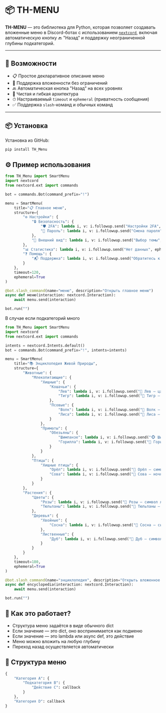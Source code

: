 # 📦 TH-MENU

**TH-MENU** — это библиотека для Python, которая позволяет создавать вложенные меню в Discord-ботах с использованием [`nextcord`](https://github.com/nextcord/nextcord), включая автоматическую кнопку 🔙 "Назад" и поддержку неограниченной глубины подкатегорий.

---

## 🚀 Возможности

- 📋 Простое декларативное описание меню
- 🧭 Поддержка вложенности без ограничений
- 🔙 Автоматическая кнопка "Назад" на всех уровнях
- 🧼 Чистая и гибкая архитектура
- ⏱ Настраиваемый `timeout` и `ephemeral` (приватность сообщения)
- ✅ Поддержка `slash`-команд и обычных команд

---

## 📦 Установка

Установка из GitHub:

```bash
pip install TH_Menu
```

## ⚙️ Пример использования
```py
from TH_Menu import SmartMenu
import nextcord
from nextcord.ext import commands

bot = commands.Bot(command_prefix="!")

menu = SmartMenu(
    title="📋 Главное меню",
    structure={
        "⚙ Настройки": {
            "🔒 Безопасность": {
                "🛡️ 2FA": lambda i, v: i.followup.send("Настройки 2FA", ephemeral=True),
                "🔑 Пароль": lambda i, v: i.followup.send("Смена пароля", ephemeral=True)
            },
            "🎨 Внешний вид": lambda i, v: i.followup.send("Выбор темы", ephemeral=True)
        },
        "📊 Статистика": lambda i, v: i.followup.send("Нет данных", ephemeral=True),
        "❓ Помощь": {
            "📬 Поддержка": lambda i, v: i.followup.send("Обратитесь к @Admin", ephemeral=True)
        }
    },
    timeout=120,
    ephemeral=True
)

@bot.slash_command(name="меню", description="Открыть главное меню")
async def меню(interaction: nextcord.Interaction):
    await menu.send(interaction)

bot.run("")
```

В случае если подкатегорий много

```py
from TH_Menu import SmartMenu
import nextcord
from nextcord.ext import commands

intents = nextcord.Intents.default()
bot = commands.Bot(command_prefix="!", intents=intents)

menu = SmartMenu(
    title="📚 Энциклопедия Живой Природы",
    structure={
        "Животные": {
            "Млекопитающие": {
                "Хищные": {
                    "Кошачьи": {
                        "Лев": lambda i, v: i.followup.send("🦁 Лев — царь зверей", ephemeral=True),
                        "Тигр": lambda i, v: i.followup.send("🐯 Тигр — ночной охотник", ephemeral=True)
                    },
                    "Псовые": {
                        "Волк": lambda i, v: i.followup.send("🐺 Волк — социальный хищник", ephemeral=True),
                        "Лиса": lambda i, v: i.followup.send("🦊 Лиса — хитрая охотница", ephemeral=True)
                    }
                },
                "Приматы": {
                    "Обезьяны": {
                        "Шимпанзе": lambda i, v: i.followup.send("🐵 Шимпанзе — умный примат", ephemeral=True),
                        "Горилла": lambda i, v: i.followup.send("🦍 Горилла — могучий великан", ephemeral=True)
                    }
                }
            },
            "Птицы": {
                "Хищные птицы": {
                    "Орёл": lambda i, v: i.followup.send("🦅 Орёл — символ силы", ephemeral=True),
                    "Сова": lambda i, v: i.followup.send("🦉 Сова — ночной охотник", ephemeral=True)
                }
            }
        },
        "Растения": {
            "Цветы": {
                "Розы": lambda i, v: i.followup.send("🌹 Розы — символ любви", ephemeral=True),
                "Тюльпаны": lambda i, v: i.followup.send("🌷 Тюльпаны — весенние красавцы", ephemeral=True)
            },
            "Деревья": {
                "Хвойные": {
                    "Сосна": lambda i, v: i.followup.send("🌲 Сосна — символ вечности", ephemeral=True)
                },
                "Лиственные": {
                    "Дуб": lambda i, v: i.followup.send("🌳 Дуб — символ силы", ephemeral=True)
                }
            }
        }
    },
    timeout=180,
    ephemeral=True
)

@bot.slash_command(name="энциклопедия", description="Открыть вложенное меню с природой")
async def encyclopedia(interaction: nextcord.Interaction):
    await menu.send(interaction)

bot.run("")
```

## 🧠 Как это работает?
- Структура меню задаётся в виде обычного dict
- Если значение — это dict, оно воспринимается как подменю
- Если значение — это lambda или async def, это действие
- Меню можно вложить на любую глубину
- Переход назад осуществляется автоматически

## 📂 Структура меню
```py
{
    "Категория A": {
        "Подкатегория B": {
            "Действие C": callback
        }
    },
    "Категория D": callback
}
```

